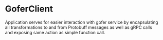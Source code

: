 # GoferClient

Application serves for easier interaction with gofer service by encapsulating
all transformations to and from Protobuff messages as well as gRPC calls and exposing
same action as simple function call. 

